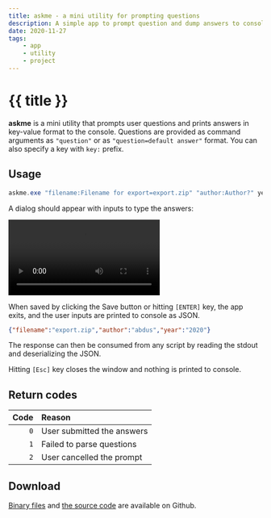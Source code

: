```yaml
---
title: askme - a mini utility for prompting questions
description: A simple app to prompt question and dump answers to console as JSON
date: 2020-11-27
tags:
    - app
    - utility
    - project
---
```


# {{ title }}

**askme** is a mini utility that prompts user questions and prints answers in key-value format to the console.
Questions are provided as command arguments as `"question"` or as `"question=default answer"` format. You can also specify a key with `key:` prefix.

## Usage

```powershell
askme.exe "filename:Filename for export=export.zip" "author:Author?" year
```

A dialog should appear with inputs to type the answers:

<video src="./askme.webm" autoplay loop controls playsinline></video>

When saved by clicking the Save button or hitting `[ENTER]` key, the app exits, and the user inputs are printed to console as JSON.

```json
{"filename":"export.zip","author":"abdus","year":"2020"}
```

The response can then be consumed from any script by reading the stdout and deserializing the JSON.

Hitting `[Esc]` key closes the window and nothing is printed to console.

## Return codes

| Code | Reason |
|-----:|:-------|
|`0`| User submitted the answers|
|`1`| Failed to parse questions|
|`2`| User cancelled the prompt|


## Download

[Binary files][releases] and [the source code][source] are available on Github.

[releases]: https://github.com/abdusco/askme/releases
[source]: https://github.com/abdusco/askme